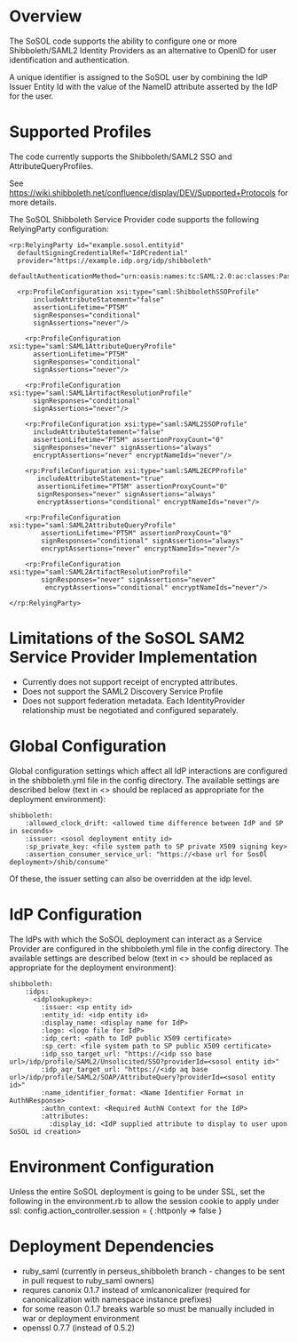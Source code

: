 # Overview

The SoSOL code supports the ability to configure one or more Shibboleth/SAML2 Identity 
Providers as an alternative to OpenID for user identification and authentication.

A unique identifier is assigned to the SoSOL user by combining the IdP Issuer Entity Id
with the value of the NameID attribute asserted by the IdP for the user.

# Supported Profiles

The code currently supports the Shibboleth/SAML2 SSO and AttributeQueryProfiles.

See https://wiki.shibboleth.net/confluence/display/DEV/Supported+Protocols for more details.  

The SoSOL Shibboleth Service Provider code supports the following RelyingParty configuration:

    <rp:RelyingParty id="example.sosol.entityid"
      defaultSigningCredentialRef="IdPCredential"
      provider="https://example.idp.org/idp/shibboleth"
      defaultAuthenticationMethod="urn:oasis:names:tc:SAML:2.0:ac:classes:PasswordProtectedTransport">
      
      <rp:ProfileConfiguration xsi:type="saml:ShibbolethSSOProfile" 
          includeAttributeStatement="false"
          assertionLifetime="PT5M" 
          signResponses="conditional" 
          signAssertions="never"/>

        <rp:ProfileConfiguration xsi:type="saml:SAML1AttributeQueryProfile" 
          assertionLifetime="PT5M"
          signResponses="conditional" 
          signAssertions="never"/>          
          
        <rp:ProfileConfiguration xsi:type="saml:SAML1ArtifactResolutionProfile" 
          signResponses="conditional"
          signAssertions="never"/>

        <rp:ProfileConfiguration xsi:type="saml:SAML2SSOProfile" 
          includeAttributeStatement="false"
          assertionLifetime="PT5M" assertionProxyCount="0"
          signResponses="never" signAssertions="always"
          encryptAssertions="never" encryptNameIds="never"/>

        <rp:ProfileConfiguration xsi:type="saml:SAML2ECPProfile" 
           includeAttributeStatement="true"
           assertionLifetime="PT5M" assertionProxyCount="0"
           signResponses="never" signAssertions="always"
           encryptAssertions="conditional" encryptNameIds="never"/>

        <rp:ProfileConfiguration xsi:type="saml:SAML2AttributeQueryProfile"
            assertionLifetime="PT5M" assertionProxyCount="0"
            signResponses="conditional" signAssertions="always"
            encryptAssertions="never" encryptNameIds="never"/>

        <rp:ProfileConfiguration xsi:type="saml:SAML2ArtifactResolutionProfile"
            signResponses="never" signAssertions="never"
             encryptAssertions="conditional" encryptNameIds="never"/>

    </rp:RelyingParty>

# Limitations of the SoSOL SAM2 Service Provider Implementation

  * Currently does not support receipt of encrypted attributes.
  * Does not support the SAML2 Discovery Service Profile
  * Does not support federation metadata. Each IdentityProvider 
    relationship must be negotiated and configured separately. 

# Global Configuration
Global configuration settings which affect all IdP interactions are configured
in the shibboleth.yml file in the config directory. The available settings 
are described below (text in <> should be replaced as appropriate for the deployment environment):

    shibboleth:
        :allowed_clock_drift: <allowed time difference between IdP and SP in seconds>
        :issuer: <sosol deployment entity id> 
        :sp_private_key: <file system path to SP private X509 signing key>
        :assertion_consumer_service_url: "https://<base url for SosOl deployment>/shib/consume"


Of these, the issuer setting can also be overridden at the idp level.

# IdP Configuration

The IdPs with which the SoSOL deployment can interact as a Service Provider are
configured in the shibboleth.yml file in the config directory.  The available settings 
are described below (text in <> should be replaced as appropriate for the deployment environment):

    shibboleth:    
        :idps:
          <idplookupkey>:
            :issuer: <sp entity id>
            :entity_id: <idp entity id>
            :display_name: <display name for IdP>
            :logo: <logo file for IdP>
            :idp_cert: <path to IdP public X509 certificate>
            :sp_cert: <file system path to SP public X509 certificate>
            :idp_sso_target_url: "https://<idp sso base url>/idp/profile/SAML2/Unsolicited/SSO?providerId=<sosol entity id>"
            :idp_aqr_target_url: "https://<idp aq base url>/idp/profile/SAML2/SOAP/AttributeQuery?providerId=<sosol entity id>"
            :name_identifier_format: <Name Identifier Format in AuthNResponse>
            :authn_context: <Required AuthN Context for the IdP>
            :attributes:
              :display_id: <IdP supplied attribute to display to user upon SoSOL id creation>        


# Environment Configuration

Unless the entire SoSOL deployment is going to be under SSL, set the following in the 
environment.rb to allow the session cookie to apply under ssl: 
    config.action_controller.session = {
        :httponly => false
      }
  
# Deployment Dependencies

* ruby_saml (currently in perseus_shibboleth branch - changes to be sent in pull request to ruby_saml owners)
* requres canonix 0.1.7 instead of xmlcanonicalizer (required for canonicalization with namespace instance prefixes)
* for some reason 0.1.7 breaks warble so must be manually included in war or deployment environment 
* openssl 0.7.7 (instead of 0.5.2)



